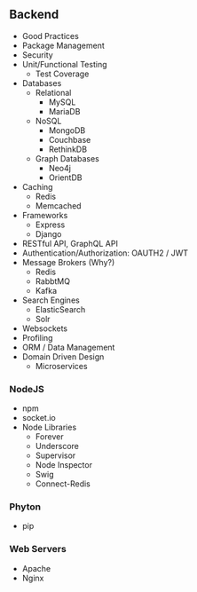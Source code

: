 ## Backend
- Good Practices
- Package Management
- Security
- Unit/Functional Testing
	- Test Coverage
- Databases
	- Relational
		- MySQL
		- MariaDB
	- NoSQL
		- MongoDB
		- Couchbase
		- RethinkDB
	- Graph Databases
		- Neo4j
		- OrientDB
- Caching
	- Redis
	- Memcached
- Frameworks
	- Express
	- Django
- RESTful API, GraphQL API
- Authentication/Authorization: OAUTH2 / JWT
- Message Brokers (Why?)
	- Redis
	- RabbtMQ
	- Kafka
- Search Engines
	- ElasticSearch
	- Solr
- Websockets
- Profiling
- ORM / Data Management
- Domain Driven Design
	- Microservices

### NodeJS
- npm
- socket.io
- Node Libraries
	- Forever
	- Underscore
	- Supervisor
	- Node Inspector
	- Swig
	- Connect-Redis

### Phyton
- pip

### Web Servers
- Apache
- Nginx
